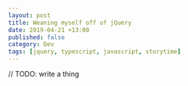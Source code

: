 ```yaml
---
layout: post
title: Weaning myself off of jQuery
date: 2019-04-21 +13:00
published: false
category: Dev
tags: [jquery, typescript, javascript, storytime]
---
```


// TODO: write a thing
